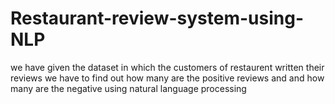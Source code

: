 # Restaurant-review-system-using-NLP

we have given the dataset in which the customers of restaurent written their reviews we have to find out how many are the 
positive reviews and and how many are the negative using natural language processing
